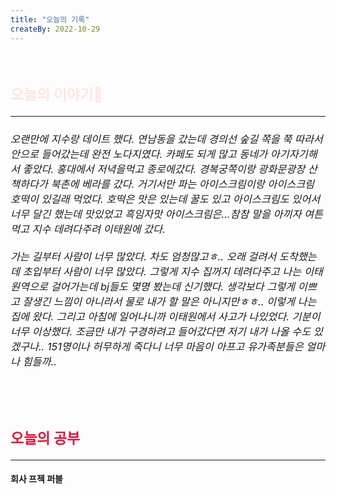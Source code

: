```yaml
---
title: "오늘의 기록"
createBy: 2022-10-29
---
```



<br>

<h2 style="font-size:23px; color:#ffe4e1">오늘의 이야기🧧</h2>

--- 

<h6 style="font-size:16.3px;">
오랜만에 지수랑 데이트 했다. 연남동을 갔는데 경의선 숲길 쪽을 쭉 따라서 안으로 들어갔는데 완전 노다지였다. 카페도 되게 많고 동네가 아기자기해서 좋았다. 홍대에서 저녁을먹고 종로에갔다. 경복궁쪽이랑 광화문광장 산책하다가 북촌에 베라를 갔다. 거기서만 파는 아이스크림이랑 아이스크림 호떡이 있길래 먹었다. 호떡은 맛은 있는데 꿀도 있고 아이스크림도 있어서 너무 달긴 했는데 맛있었고 흑임자맛 아이스크림은...참참 말을 아끼자 여튼 먹고 지수 데려다주려 이태원에 갔다.
<br>
<br>
가는 길부터 사람이 너무 많았다. 차도 엄청많고ㅎ.. 오래 걸려서 도착했는데 초입부터 사람이 너무 많았다. 그렇게 지수 집꺼지 데려다주고 나는 이태원역으로 걸어가는데 bj들도 몇명 봤는데 신기했다. 생각보다 그렇게 이쁘고 잘생긴 느낌이 아니라서 물로 내가 할 말은 아니지만ㅎㅎ.. 이렇게 나는 집에 왔다. 그리고 아침에 일어나니까 이태원에서 사고가 나있었다. 기분이 너무 이상했다. 조금만 내가 구경하려고 들어갔다면 저기 내가 나올 수도 있겠구나.. 151명이나 허무하게 죽다니 너무 마음이 아프고 유가족분들은 얼마나 힘들까.. 
</h6>


<h6 style="font-size:16.3px;">
</h6>

<h6 style="font-size:16.3px;">
</h6>

<br>
<h6 style="font-size:16.3px;">
 
</h6>

<h2 style="font-size:23px; color:#dc143c">오늘의 공부</h2>

--- 

#### 회사 프젝 퍼블
#### 




<Comment />